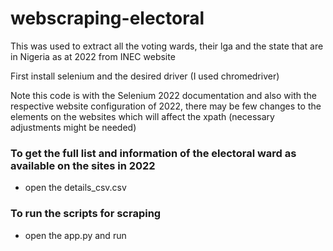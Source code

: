 # webscraping-electoral
This was used to extract all the voting wards, their lga and the state that are in Nigeria as at 2022 from INEC website

First install selenium and the desired driver (I used chromedriver)

Note this code is with the Selenium 2022 documentation and also with the respective website configuration of 2022, there may be few changes to the elements on the websites which will affect the xpath (necessary adjustments might be needed)

### To get the full list and information of the electoral ward as available on the sites in 2022

+ open the details_csv.csv

### To run the scripts for scraping

+ open the app.py and run
